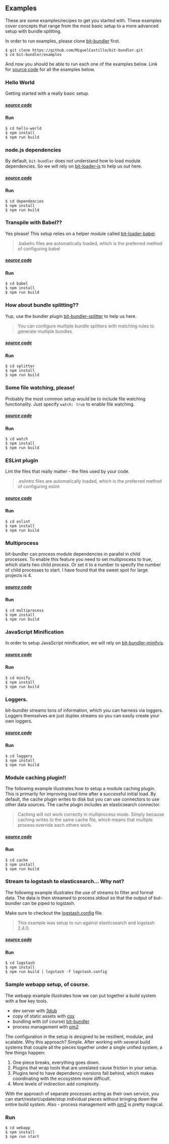 ## Examples

These are some examples/recipes to get you started with. These examples cover concepts that range from the most basic setup to a more advanced setup with bundle splitting.

In order to run examples, please clone [bit-bundler](https://github.com/MiguelCastillo/bit-bundler) first.

```
$ git clone https://github.com/MiguelCastillo/bit-bundler.git
$ cd bit-bundler/examples
```

And now you should be able to run each one of the examples below. Link for [source code](https://github.com/MiguelCastillo/bit-bundler/tree/master/examples) for all the examples below.


### Hello World

Getting started with a really basic setup.

##### [source code](https://github.com/MiguelCastillo/bit-bundler/tree/master/examples/hello-world)

#### Run
```
$ cd hello-world
$ npm install
$ npm run build
```


### node.js dependencies

By default, `bit-bundler` does not understand how to load module dependencies. So we will rely on [bit-loader-js](https://github.com/MiguelCastillo/bit-loader-js) to help us out here.

##### [source code](https://github.com/MiguelCastillo/bit-bundler/tree/master/examples/dependencies)

#### Run
```
$ cd dependencies
$ npm install
$ npm run build
```


### Transpile with Babel??

Yes please! This setup relies on a helper module called [bit-loader-babel](https://github.com/MiguelCastillo/bit-loader-babel).

> .babelrc files are automatically loaded, which is the preferred method of configuring babel

##### [source code](https://github.com/MiguelCastillo/bit-bundler/tree/master/examples/babel)

#### Run
```
$ cd babel
$ npm install
$ npm run build
```


### How about bundle splitting??

Yup, use the bundler plugin [bit-bundler-splitter](https://github.com/MiguelCastillo/bit-bundler-splitter) to help us here.

> You can configure multiple bundle splitters with matching rules to generate multiple bundles.

##### [source code](https://github.com/MiguelCastillo/bit-bundler/tree/master/examples/splitter)

#### Run
```
$ cd splitter
$ npm install
$ npm run build
```


### Some file watching, please!

Probably the most common setup would be to include file watching functionality. Just specify `watch: true` to enable file watching.

##### [source code](https://github.com/MiguelCastillo/bit-bundler/tree/master/examples/watch)

#### Run
```
$ cd watch
$ npm install
$ npm run build
```


### ESLint plugin

Lint the files that really matter - the files used by your code.

> .eslintrc files are automatically loaded, which is the preferred method of configuring eslint

##### [source code](https://github.com/MiguelCastillo/bit-bundler/tree/master/examples/eslint)

#### Run
```
$ cd eslint
$ npm install
$ npm run build
```


### Multiprocess

bit-bundler can process module dependencies in parallel in child processes. To enable this feature you need to set multiprocess to true, which starts two child process. Or set it to a number to specify the number of child processes to start. I have found that the sweet spot for large projects is 4.

##### [source code](https://github.com/MiguelCastillo/bit-bundler/tree/master/examples/multiprocess)

#### Run
```
$ cd multiprocess
$ npm install
$ npm run build
```


### JavaScript Minification

In order to setup JavaScript minification, we will rely on [bit-bundler-minifyjs](https://github.com/MiguelCastillo/bit-bundler-minifyjs).

##### [source code](https://github.com/MiguelCastillo/bit-bundler/tree/master/examples/minify)

#### Run
```
$ cd minify
$ npm install
$ npm run build
```


### Loggers.

bit-bundler streams tons of information, which you can harness via loggers. Loggers themselves are just duplex streams so you can easily create your own loggers.

##### [source code](https://github.com/MiguelCastillo/bit-bundler/tree/master/examples/loggers)

#### Run
```
$ cd loggers
$ npm install
$ npm run build
```


### Module caching plugin!!

The following example illustrates how to setup a module caching plugin. This is primarily for improving load time after a successful initial load. By default, the cache plugin writes to disk but you can use connectors to use other data sources. The cache plugin includes an elasticsearch connector.

> Caching will not work correctly in multiprocess mode. Simply because caching writes to the same cache file, which means that multiple process override each others work.

##### [source code](https://github.com/MiguelCastillo/bit-bundler/tree/master/examples/cache)

#### Run
```
$ cd cache
$ npm install
$ npm run build
```


### Stream to logstash to elasticsearch... Why not?

The following example illustrates the use of streams to filter and format data. The data is then streamed to process.stdout so that the output of but-bundler can be piped to logstash.

Make sure to checkout the [logstash.config](https://github.com/MiguelCastillo/bit-bundler/blob/master/examples/logstash.config) file.

> This example was setup to run against elasticsearch and logstash 2.4.0.

##### [source code](https://github.com/MiguelCastillo/bit-bundler/tree/master/examples/logstash)

#### Run
```
$ cd logstash
$ npm install
$ npm run build | logstash -f logstash.config
```

### Sample webapp setup, of course.

The webapp example illustrates how we can put together a build system with a few key tools.

- dev server with [3dub](https://github.com/MiguelCastillo/3dub)
- copy of static assets with [cpx](https://github.com/mysticatea/cpx)
- bundling with (of course) [bit-bundler](https://github.com/MiguelCastillo/bit-bundler)
- process management with [pm2](https://github.com/Unitech/pm2)

The configuration in the setup is designed to be resillient, modular, and scalable. Why this approach? Simple. After working with several build systems that couple all the pieces together under a single unified system, a few things happen:

1. One piece breaks, everything goes down.
2. Plugins that wrap tools that are unrelated cause friction in your setup.
3. Plugins tend to have dependency versions fall behind, which makes coordinating with the ecosystem more difficult.
4. More levels of indirection add complexity.

With the approach of separate processes acting as their own service, you can start/restart/update/stop individual pieces without bringing down the entire build system. Also - process management with [pm2](https://github.com/Unitech/pm2) is pretty magical.

### Run
```
$ cd webapp
$ npm install
$ npm run start
```
